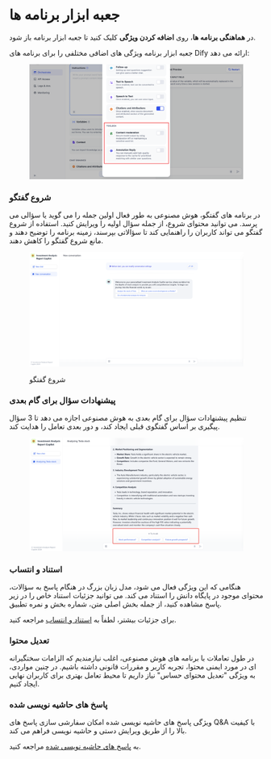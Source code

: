 # جعبه ابزار برنامه ها

در **هماهنگی برنامه ها**، روی **اضافه کردن ویژگی** کلیک کنید تا جعبه ابزار برنامه باز شود.

جعبه ابزار برنامه ویژگی های اضافی مختلفی را برای برنامه های Dify ارائه می دهد:

<figure><img src="../../../.gitbook/assets/content_moderation (1).png" alt=""><figcaption></figcaption></figure>

### شروع گفتگو

در برنامه های گفتگو، هوش مصنوعی به طور فعال اولین جمله را می گوید یا سؤالی می پرسد. می توانید محتوای شروع، از جمله سؤال اولیه را ویرایش کنید. استفاده از شروع گفتگو می تواند کاربران را راهنمایی کند تا سؤالاتی بپرسند، زمینه برنامه را توضیح دهند و مانع شروع گفتگو را کاهش دهند.

<figure><img src="../../../.gitbook/assets/image (240).png" alt=""><figcaption><p>شروع گفتگو</p></figcaption></figure>

### پیشنهادات سؤال برای گام بعدی

تنظیم پیشنهادات سؤال برای گام بعدی به هوش مصنوعی اجازه می دهد تا 3 سؤال پیگیری بر اساس گفتگوی قبلی ایجاد کند، و دور بعدی تعامل را هدایت کند.

<figure><img src="../../../.gitbook/assets/image (241).png" alt=""><figcaption></figcaption></figure>

### استناد و انتساب

هنگامی که این ویژگی فعال می شود، مدل زبان بزرگ در هنگام پاسخ به سؤالات، محتوای موجود در پایگاه دانش را استناد می کند. می توانید جزئیات استناد خاص را در زیر پاسخ مشاهده کنید، از جمله بخش اصلی متن، شماره بخش و نمره تطبیق.

برای جزئیات بیشتر، لطفاً به [استناد و انتساب](https://docs.dify.ai/guides/knowledge-base/retrieval-test-and-citation#id-2.-citation-and-attribution) مراجعه کنید.

### تعدیل محتوا

در طول تعاملات با برنامه های هوش مصنوعی، اغلب نیازمندیم که الزامات سختگیرانه ای در مورد ایمنی محتوا، تجربه کاربر و مقررات قانونی داشته باشیم. در چنین مواردی، به ویژگی "تعدیل محتوای حساس" نیاز داریم تا محیط تعامل بهتری برای کاربران نهایی ایجاد کنیم.

### پاسخ های حاشیه نویسی شده

ویژگی پاسخ های حاشیه نویسی شده امکان سفارشی سازی پاسخ های Q&A با کیفیت بالا را از طریق ویرایش دستی و حاشیه نویسی فراهم می کند.

به [پاسخ های حاشیه نویسی شده](../../biao-zhu/annotation-reply.md) مراجعه کنید.


